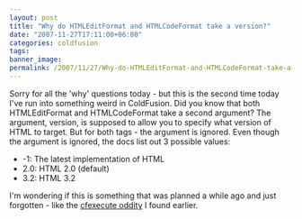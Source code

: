 ```yaml
---
layout: post
title: "Why do HTMLEditFormat and HTMLCodeFormat take a version?"
date: "2007-11-27T17:11:00+06:00"
categories: coldfusion 
tags: 
banner_image: 
permalink: /2007/11/27/Why-do-HTMLEditFormat-and-HTMLCodeFormat-take-a-version
---
```


Sorry for all the 'why' questions today - but this is the second time today I've run into something weird in ColdFusion. Did you know that both HTMLEditFormat and HTMLCodeFormat take a second argument? The argument, version, is supposed to allow you to specify what version of HTML to target. But for both tags - the argument is ignored. Even though the argument is ignored, the docs list out 3 possible values:

<ul>
<li>-1: The latest implementation of HTML
<li>2.0: HTML 2.0 (default)
<li>3.2: HTML 3.2
</ul>

I'm wondering if this is something that was planned a while ago and just forgotten - like the <a href="http://www.raymondcamden.com/index.cfm/2007/11/27/Why-must-cfexecute-be-closed">cfexecute oddity</a> I found earlier.